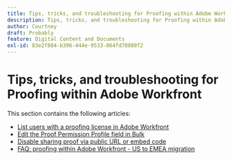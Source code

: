 ```yaml
---
title: Tips, tricks, and troubleshooting for Proofing within Adobe Workfront
description: Tips, tricks, and troubleshooting for Proofing within Adobe Workfront
author: Courtney
draft: Probably
feature: Digital Content and Documents
exl-id: 83e2f884-b396-444e-9533-864fd78880f2
---
```

# Tips, tricks, and troubleshooting for Proofing within Adobe Workfront

This section contains the following articles:

* [List users with a proofing license in Adobe Workfront](../../../review-and-approve-work/proofing/tips-tricks-and-troubleshooting/report-which-users-have-proofing-license-in-wf.md) 
* [Edit the Proof Permission Profile field in Bulk](../../../review-and-approve-work/proofing/tips-tricks-and-troubleshooting/edit-proof-profile-bulk.md) 
* [Disable sharing proof via public URL or embed code](../../../review-and-approve-work/proofing/tips-tricks-and-troubleshooting/disable-public-proofs.md) 
* [FAQ: proofing within Adobe Workfront - US to EMEA migration](../../../review-and-approve-work/proofing/tips-tricks-and-troubleshooting/faq-proofing-in-wf-us-to-emea-migration.md)

